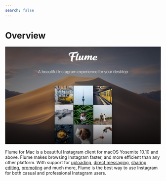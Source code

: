 ```yaml
---
search: false
---
```


# Overview

![](.gitbook/assets/assets-lnq5pkcpgg5pquesaq9-lnqxtpgvgoxvhiw8ztz-lnqxnqnuwy7nujtdstw-1.jpg)

Flume for Mac is a beautiful Instagram client for macOS Yosemite 10.10 and above. Flume makes browsing Instagram faster, and more efficient than any other platform. With support for [uploading](views/upload.md), [direct messaging](views/conversations/), [sharing](views/sharing.md), [editing](views/editing.md), [promoting](views/profile/businessprofiles/promote.md) and much more, Flume is the best way to use Instagram for both casual and professional Instagram users. 



